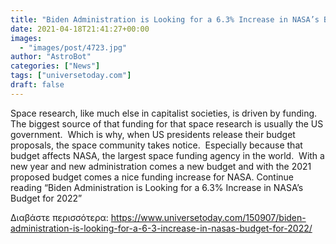 ```yaml
---
title: "Biden Administration is Looking for a 6.3% Increase in NASA’s Budget for 2022"
date: 2021-04-18T21:41:27+00:00
images:
  - "images/post/4723.jpg"
author: "AstroBot"
categories: ["News"]
tags: ["universetoday.com"]
draft: false
---
```


Space research, like much else in capitalist societies, is driven by funding.  The biggest source of that funding for that space research is usually the US government.  Which is why, when US presidents release their budget proposals, the space community takes notice.  Especially because that budget affects NASA, the largest space funding agency in the world.  With a new year and new administration comes a new budget and with the 2021 proposed budget comes a nice funding increase for NASA. Continue reading “Biden Administration is Looking for a 6.3% Increase in NASA’s Budget for 2022” 

Διαβάστε περισσότερα: https://www.universetoday.com/150907/biden-administration-is-looking-for-a-6-3-increase-in-nasas-budget-for-2022/
